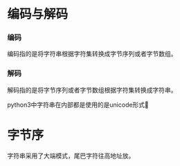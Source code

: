 # 编码与解码
### 编码
  编码指的是将字符串根据字符集转换成字节序列或者字节数组。
### 解码
  解码指的是将字节序列或者字节数组根据字符集转换成字符串。
  
python3中字符串在内部都是使用的是unicode形式 
# 字节序
字符串采用了大端模式，尾巴字符往高地址放。
<!--stackedit_data:
eyJoaXN0b3J5IjpbMTk3MDY0NTk2LDE2MzU5MDc3NzEsLTE2Mz
IyNTEyMzAsLTExNTEwNTAyNjQsLTExNTcxOTM1NTgsLTE5MTUx
MzU3ODgsLTc4NjA3NDU3NF19
-->